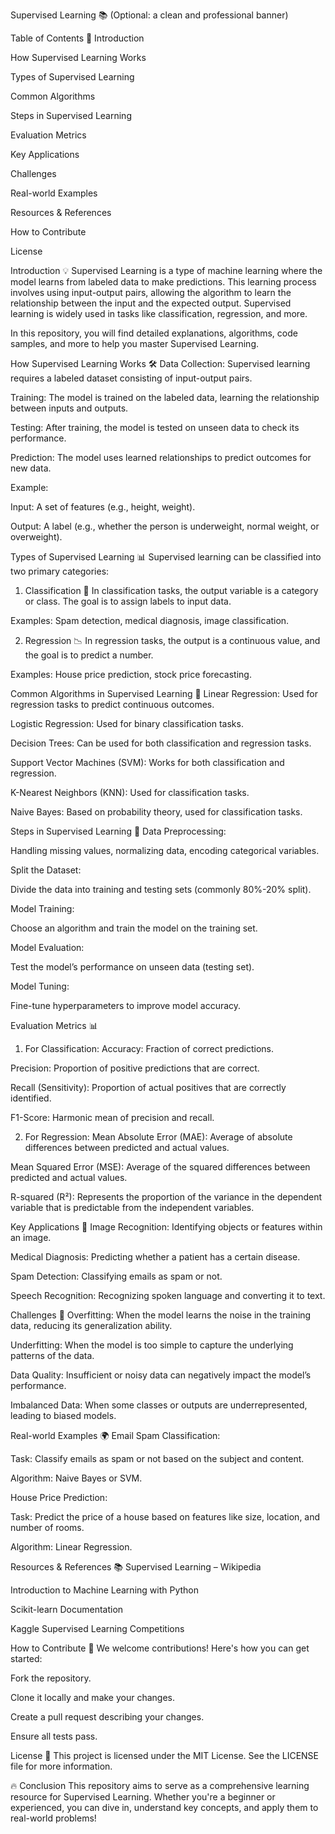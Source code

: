 Supervised Learning 📚
(Optional: a clean and professional banner)


Table of Contents 📑
Introduction

How Supervised Learning Works

Types of Supervised Learning

Common Algorithms

Steps in Supervised Learning

Evaluation Metrics

Key Applications

Challenges

Real-world Examples

Resources & References

How to Contribute

License

Introduction 💡
Supervised Learning is a type of machine learning where the model learns from labeled data to make predictions. This learning process involves using input-output pairs, allowing the algorithm to learn the relationship between the input and the expected output. Supervised learning is widely used in tasks like classification, regression, and more.

In this repository, you will find detailed explanations, algorithms, code samples, and more to help you master Supervised Learning.

How Supervised Learning Works 🛠️
Data Collection: Supervised learning requires a labeled dataset consisting of input-output pairs.

Training: The model is trained on the labeled data, learning the relationship between inputs and outputs.

Testing: After training, the model is tested on unseen data to check its performance.

Prediction: The model uses learned relationships to predict outcomes for new data.

Example:

Input: A set of features (e.g., height, weight).

Output: A label (e.g., whether the person is underweight, normal weight, or overweight).

Types of Supervised Learning 📊
Supervised learning can be classified into two primary categories:

1. Classification 🔢
In classification tasks, the output variable is a category or class. The goal is to assign labels to input data.

Examples: Spam detection, medical diagnosis, image classification.

2. Regression 📉
In regression tasks, the output is a continuous value, and the goal is to predict a number.

Examples: House price prediction, stock price forecasting.

Common Algorithms in Supervised Learning 🤖
Linear Regression: Used for regression tasks to predict continuous outcomes.

Logistic Regression: Used for binary classification tasks.

Decision Trees: Can be used for both classification and regression tasks.

Support Vector Machines (SVM): Works for both classification and regression.

K-Nearest Neighbors (KNN): Used for classification tasks.

Naive Bayes: Based on probability theory, used for classification tasks.

Steps in Supervised Learning 📝
Data Preprocessing:

Handling missing values, normalizing data, encoding categorical variables.

Split the Dataset:

Divide the data into training and testing sets (commonly 80%-20% split).

Model Training:

Choose an algorithm and train the model on the training set.

Model Evaluation:

Test the model’s performance on unseen data (testing set).

Model Tuning:

Fine-tune hyperparameters to improve model accuracy.

Evaluation Metrics 📊
1. For Classification:
Accuracy: Fraction of correct predictions.

Precision: Proportion of positive predictions that are correct.

Recall (Sensitivity): Proportion of actual positives that are correctly identified.

F1-Score: Harmonic mean of precision and recall.

2. For Regression:
Mean Absolute Error (MAE): Average of absolute differences between predicted and actual values.

Mean Squared Error (MSE): Average of the squared differences between predicted and actual values.

R-squared (R²): Represents the proportion of the variance in the dependent variable that is predictable from the independent variables.

Key Applications 🔑
Image Recognition: Identifying objects or features within an image.

Medical Diagnosis: Predicting whether a patient has a certain disease.

Spam Detection: Classifying emails as spam or not.

Speech Recognition: Recognizing spoken language and converting it to text.

Challenges 🧩
Overfitting: When the model learns the noise in the training data, reducing its generalization ability.

Underfitting: When the model is too simple to capture the underlying patterns of the data.

Data Quality: Insufficient or noisy data can negatively impact the model’s performance.

Imbalanced Data: When some classes or outputs are underrepresented, leading to biased models.

Real-world Examples 🌍
Email Spam Classification:

Task: Classify emails as spam or not based on the subject and content.

Algorithm: Naive Bayes or SVM.

House Price Prediction:

Task: Predict the price of a house based on features like size, location, and number of rooms.

Algorithm: Linear Regression.

Resources & References 📚
Supervised Learning – Wikipedia

Introduction to Machine Learning with Python

Scikit-learn Documentation

Kaggle Supervised Learning Competitions

How to Contribute 🤝
We welcome contributions! Here's how you can get started:

Fork the repository.

Clone it locally and make your changes.

Create a pull request describing your changes.

Ensure all tests pass.

License 📄
This project is licensed under the MIT License. See the LICENSE file for more information.

🔥 Conclusion
This repository aims to serve as a comprehensive learning resource for Supervised Learning. Whether you're a beginner or experienced, you can dive in, understand key concepts, and apply them to real-world problems!
